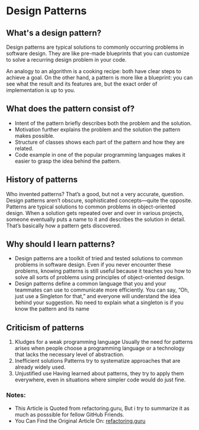 # Design Patterns

##  What's a design pattern?

Design patterns are typical solutions to commonly occurring problems in software design.
They are like pre-made blueprints that you can customize to solve a recurring design problem in your code.

An analogy to an algorithm is a cooking recipe: both have clear steps to achieve a goal. On the other hand, a pattern is more like a blueprint: 
you can see what the result and its features are, but the exact order of implementation is up to you.

## What does the pattern consist of?
- Intent of the pattern briefly describes both the problem and the solution.
- Motivation further explains the problem and the solution the pattern makes possible.
- Structure of classes shows each part of the pattern and how they are related.
- Code example in one of the popular programming languages makes it easier to grasp the idea behind the pattern.

## History of patterns
Who invented patterns? That’s a good, but not a very accurate, question. Design patterns aren’t obscure, sophisticated concepts—quite the opposite. Patterns are typical solutions to common problems in object-oriented design. When a solution gets repeated over and over in various projects, someone eventually puts a name to it and describes the solution in detail. That’s basically how a pattern gets discovered.

## Why should I learn patterns?
- Design patterns are a toolkit of tried and tested solutions to common problems in software design. Even if you never encounter these problems, knowing patterns is still useful because it teaches you how to solve all sorts of problems using principles of object-oriented design.
- Design patterns define a common language that you and your teammates can use to communicate more efficiently. You can say, “Oh, just use a Singleton for that,” and everyone will understand the idea behind your suggestion. No need to explain what a singleton is if you know the pattern and its name

## Criticism of patterns
1. Kludges for a weak programming language
   Usually the need for patterns arises when people choose a programming language or a technology that lacks the necessary level of abstraction.
2. Inefficient solutions
   Patterns try to systematize approaches that are already widely used.
3. Unjustified use
Having learned about patterns, they try to apply them everywhere, even in situations where simpler code would do just fine.

### Notes: 
- This Article is Quoted from refactoring.guru, But i try to summarize it as much as posssible for fellow GitHub Friends.
- You Can Find the Original Article On: [refactoring.guru](https://refactoring.guru/design-patterns/what-is-pattern)
